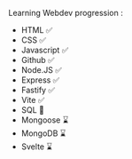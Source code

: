 Learning Webdev progression :
- HTML ✅
- CSS ✅
- Javascript ✅
- Github ✅
- Node.JS ✅
- Express ✅
- Fastify ✅
- Vite ✅
- SQL 🚧
- Mongoose ⌛
- MongoDB ⌛
- Svelte ⌛

